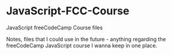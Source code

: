 # JavaScript-FCC-Course
JavaScript freeCodeCamp Course files

Notes, files that I could use in the future - anything regarding the freeCodeCamp JavaScript course I wanna keep in one place. 

